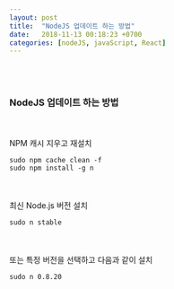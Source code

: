 ```yaml
---
layout: post
title:  "NodeJS 업데이트 하는 방법"
date:   2018-11-13 00:18:23 +0700
categories: [nodeJS, javaScript, React]
---
```



<br/><br/>
### NodeJS 업데이트 하는 방법
<br/><br/>
NPM 캐시 지우고 재설치  
```html
sudo npm cache clean -f
sudo npm install -g n
```
<br/><br/>
최신 Node.js 버전 설치    
```html
sudo n stable
```
<br/><br/>
또는 특정 버전을 선택하고 다음과 같이 설치    
```html
sudo n 0.8.20
```

<br/><br/><br/><br/><br/><br/>